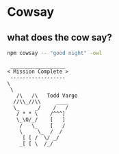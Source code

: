 # Cowsay
## what does the cow say?

```zsh
npm cowsay -- "good night" -owl
```

```
 __________________
< Mission Complete >
 ------------------
\
 \
   /\   /\   Todd Vargo
  //\\_//\\     ____
  \_     _/    /   /
   / * * \    /^^^]
   \_\O/_/    [   ]
    /   \_    [   /
    \     \_  /  /
     [ [ /  \/ _/
    _[ [ \  /_/
```